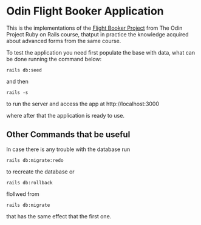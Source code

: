 # Odin Flight Booker Application

This is the implementations of the [Flight Booker Project](https://www.theodinproject.com/courses/ruby-on-rails/lessons/building-advanced-forms) from The Odin Project Ruby on Rails course, thatput in practice the knowledge acquired about advanced forms from the same course.

To test the application you need first populate the base with data, what can be
done running the command below:

```
rails db:seed
```
and then

```
rails -s 
```
to run the server and access the app at http://localhost:3000

where after that the application is ready to use.  

## Other Commands that be useful

In case there is any trouble with the database run

```
rails db:migrate:redo
```
to recreate the database or

```
rails db:rollback
```
flollwed from

```
rails db:migrate
```
that has the same effect that the first one.
